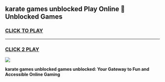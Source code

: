 
## karate games unblocked Play Online 👋 Unblocked Games
<h3>
<a href="https://premium.freeplayer.one?title=karate_games_unblocked&ref=19F">CLICK TO PLAY</a></h3>
<hr>

<h3>
<a href="https://premium.freeplayer.one?title=karate_games_unblocked&ref=19F">CLICK 2 PLAY</a>
  
</h3>

<a href="https://premium.freeplayer.one?title=karate_games_unblocked&ref=19F"><img src="https://clearcache.store/games.png"></a>


**karate games unblocked games unblocked: Your Gateway to Fun and Accessible Online Gaming**
